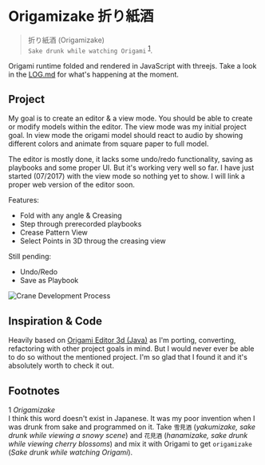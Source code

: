 # Origamizake 折り紙酒

> 折り紙酒 (Origamizake)<br>
> `Sake drunk while watching Origami` <sup>[1](#naming)</sup>.

Origami runtime folded and rendered in JavaScript with threejs. Take a look in the [LOG.md](https://github.com/georgiee/origami/blob/master/LOG.md) for what's happening at the moment.

## Project
My goal is to create an editor & a view mode. You should be able to create or modify models within the editor. The view mode was my initial project goal. In view mode the origami model should react to audio by showing different colors and animate from square paper to full model.

The editor is mostly done, it lacks some undo/redo functionality, saving as playbooks and some proper UI. But it's working very well so far. I have just started (07/2017) with the view mode so nothing yet to show. I will link a proper web version of the editor soon.

Features:
+ Fold with any angle & Creasing
+ Step through prerecorded playbooks
+ Crease Pattern View
+ Select Points in 3D throug the creasing view

Still pending:
+ Undo/Redo
+ Save as Playbook

![Crane Development Process](https://georgiee.github.io/origami/images/crane-editor.png)

## Inspiration & Code
Heavily based on [Origami Editor 3d (Java)](http://origamieditor3d.sourceforge.net/userguide/en/index.html)
as I'm porting, converting, refactoring with other project goals in mind. But I would never ever be able to do so without the mentioned project. I'm so glad that I found it and it's absolutely worth to check it out.

## Footnotes
<a name="naming">1</a> *Origamizake*<br>I think this word doesn't exist in Japanese. It was my poor invention when I was drunk from sake and programmed on it. Take `雪見酒` (*yakumizake, sake drunk while viewing a snowy scene​*) and `花見酒` (*hanamizake, sake drunk while viewing cherry blossoms​*) and mix it with Origami to get `origamizake` (*Sake drunk while watching Origami*).
